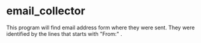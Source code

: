 # email_collector

This program will find email address form where they were sent. They were identified by the lines that starts with "From:" .
